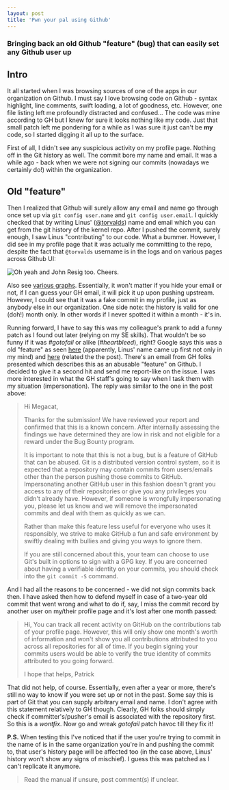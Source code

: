 ```yaml
---
layout: post
title: 'Pwn your pal using Github'
---
```


### Bringing back an old Github "feature" (bug) that can easily set any Github user up

## Intro
It all started when I was browsing sources of one of the apps in our organization on Github. I must say I love browsing code on Github - syntax highlight, line comments, swift loading, a lot of goodness, etc. However, one file listing left me profoundly distracted and confused... The code was mine according to GH but I knew for sure it looks nothing like my code. Just that small patch left me pondering for a while as I was sure it just can't be **my** code, so I started digging it all up to the surface.
<!--more-->
First of all, I didn't see any suspicious activity on my profile page. Nothing off in the Git history as well. The commit bore my name and email. It was a while ago - back when we were not signing our commits (nowadays we certainly do!) within the organization.

## Old "feature"
Then I realized that Github will surely allow any email and name go through once set up via `git config user.name` and `git config user.email`. I quickly checked that by writing Linus' ([@torvalds](https://github.com/torvalds)) name and email which you can get from the git history of the kernel repo. After I pushed the commit, surely enough, I saw Linus "contributing" to our code. What a bummer. However, I did see in my profile page that it was actually me committing to the repo, despite the fact that `@torvalds` username is in the logs and on various pages across Github UI:

![](http://i.imgur.com/cMahgZQ.png, "Oh yeah and John Resig too. Cheers.")

Also see [various graphs](https://github.com/0xBADCA7/sandbox/graphs/contributors). Essentially, it won't matter if you hide your email or not, if I can guess your GH email, it will pick it up upon pushing upstream. However, I could see that it was a fake commit in my profile, just as anybody else in our organization. One side note: the history is valid for one (doh!) month only. In other words if I never spotted it within a month - it's in.

Running forward, I have to say this was my colleague's prank to add a funny patch as I found out later (relying on my SE skills). That wouldn't be so funny if it was _#gotofail_ or alike (_#heartbleed_), right? Google says this was a old "feature" as seen [here](http://www.jayhuang.org/blog/pushing-code-to-github-as-linus-torvalds/) (apparently, Linus' name came up first not only in my mind) and [here](https://news.ycombinator.com/item?id=6918343) (related the the post). There's an email from GH folks presented which describes this as an abusable "feature" on Github. I decided to give it a second hit and send me report-like on the issue. I was more interested in what the GH staff's going to say when I task them with my situation (impersonation). The reply was similar to the one in the post above:

> Hi Megacat,
>
> Thanks for the submission! We have reviewed your report and confirmed
> that this is a known concern. After internally assessing the findings
> we have determined they are low in risk and not eligible for a reward
> under the Bug Bounty program.
>
> It is important to note that this is not a bug, but is a feature of
> GitHub that can be abused. Git is a distributed version control
> system, so it is expected that a repository may contain commits from
> users/emails other than the person pushing those commits to GitHub.
> Impersonating another GitHub user in this fashion doesn't grant you
> access to any of their repositories or give you any privileges you
> didn't already have. However, if someone is wrongfully impersonating
> you, please let us know and we will remove the impersonated commits
> and deal with them as quickly as we can.
>
> Rather than make this feature less useful for everyone who uses it
> responsibly, we strive to make GitHub a fun and safe environment by
> swiftly dealing with bullies and giving you ways to ignore them.
>
> If you are still concerned about this, your team can choose to use
> Git's built in options to sign with a GPG key. If you are concerned
> about having a verifiable identity on your commits, you should check
> into the `git commit -S` command.

And I had all the reasons to be concerned - we did not sign commits back then. I have asked then how to defend myself in case of a two-year old commit that went wrong and what to do if, say, I miss the commit record by another user on my/their profile page and it's lost after one month passed:

> Hi,   You can track all recent activity on GitHub on the contributions
> tab of your profile page. However, this will only show one month's
> worth of information and won't show you all contributions attributed
> to you across all repositories for all of time. If you begin signing
> your commits users would be able to verify the true identity of
> commits attributed to you going forward.
>
> I hope that helps, Patrick

That did not help, of course. Essentially, even after a year or more, there's still no way to know if you were set up or not in the past. Some say this is part of Git that you can supply arbitrary email and name. I don't agree with this statement relatively to GH though. Clearly, GH folks should simply check if committer's/pusher's email is associated with the repository first. So this is a *wontfix*. Now go and wreak _gotofail_ patch havoc till they fix it!

**P.S.** When testing this I've noticed that if the user you're trying to commit in the name of is in the same organization you're in and pushing the commit to, that user's history page will be affected too (in the case above, Linus' history won't show any signs of mischief). I guess this was patched as I can't replicate it anymore.

> Read the manual if unsure, post comment(s) if unclear.